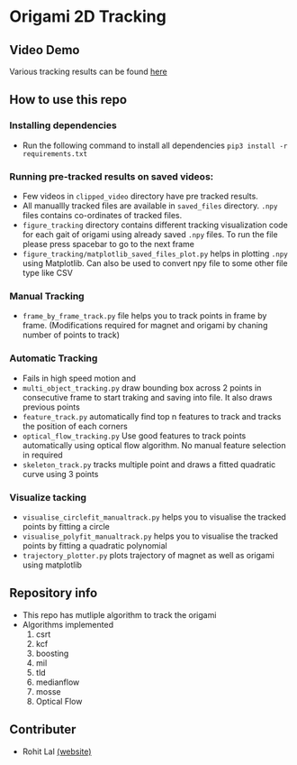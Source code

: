 # Origami 2D Tracking 

## Video Demo

Various tracking results can be found [here](https://drive.google.com/drive/u/1/folders/1GapJK3oWHEMn0Bm4omrbM7fQUOPg2TjE)

## How to use this repo

### Installing dependencies

- Run the following command to install all dependencies `pip3 install -r requirements.txt`

### Running pre-tracked results on saved videos:

- Few videos in `clipped_video` directory have pre tracked results.
- All manuallly tracked files are available in `saved_files` directory. `.npy` files contains co-ordinates of tracked files.
- `figure_tracking` directory contains different tracking visualization code for each gait of origami using already saved `.npy` files. To run the file please press spacebar to go to the next frame
- `figure_tracking/matplotlib_saved_files_plot.py` helps in plotting `.npy` using Matplotlib. Can also be used to convert npy file to some other file type like CSV

### Manual Tracking

- `frame_by_frame_track.py` file helps you to track points in frame by frame. (Modifications required for magnet and origami by chaning number of points to track)

### Automatic Tracking

- Fails in high speed motion and 
- `multi_object_tracking.py` draw bounding box across 2 points in consecutive frame to start traking and saving into file. It also draws previous points
- `feature_track.py` automatically find top n features to track and tracks the position of each corners
- `optical_flow_tracking.py` Use good features to track points automatically using optical flow algorithm. No manual feature selection in required
- `skeleton_track.py` tracks multiple point and draws a fitted quadratic curve using 3 points

### Visualize tacking

- `visualise_circlefit_manualtrack.py` helps you to visualise the tracked points by fitting a circle
- `visualise_polyfit_manualtrack.py` helps you to visualise the tracked points by fitting a quadratic polynomial
- `trajectory_plotter.py` plots trajectory of magnet as well as origami using matplotlib

## Repository info

- This repo has mutliple algorithm to track the origami 
- Algorithms implemented
    1. csrt
    2. kcf
    3. boosting
    4. mil
    5. tld
    6. medianflow
    7. mosse 
    8. Optical Flow

## Contributer

- Rohit Lal  [(website)](https://take2rohit.github.io/)